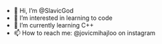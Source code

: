 - 👋 Hi, I’m @SlavicGod
- 👀 I’m interested in learning to code
- 🌱 I’m currently learning C++
- 📫 How to reach me: @jovicmihajloo on instagram

<!---
SlavicGod/SlavicGod is a ✨ special ✨ repository because its `README.md` (this file) appears on your GitHub profile.
You can click the Preview link to take a look at your changes.
--->
